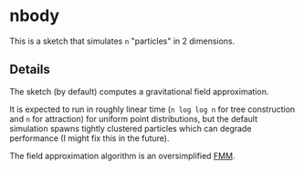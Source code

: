 # nbody

This is a sketch that simulates `n` "particles" in 2 dimensions.

## Details

The sketch (by default) computes a gravitational field approximation.

It is expected to run in roughly linear time (`n log log n` for tree construction and `n` for attraction) for uniform point distributions, but the default simulation spawns tightly clustered particles which can degrade performance (I might fix this in the future).

The field approximation algorithm is an oversimplified [FMM](https://en.wikipedia.org/wiki/Fast_multipole_method).
